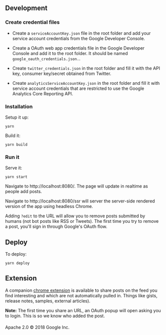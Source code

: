 ## Development

### Create credential files

- Create a `serviceAccountKey.json` file in the root folder and add your service
account credentials from the Google Developer Console.

- Create a OAuth web app credentials file in the Google Developer Console and
add it to the root folder. It should be named `google_oauth_credentials.json.`.

- Create `twitter_credentials.json` in the root folder and fill it with the API
key, consumer key/secret obtained from Twitter.

- Create `analyticsServiceAccountKey.json` in the root folder and fill it with
service account credentials that are restricted to use the Google Analytics
Core Reporting API.

### Installation

Setup it up:

```
yarn
```

Build it:

```
yarn build
```

### Run it

Serve it:

```
yarn start
```

Navigate to http://localhost:8080/. The page will update in realtime as people
add posts.

Navigate to http://localhost:8080/ssr will server the server-side rendered version of the app
using headless Chrome.

Adding `?edit` to the URL will allow you to remove posts submitted by humans (not bot posts like
RSS or Tweets). The first time you try to remove a post, you'll sign in through Google's OAuth flow.

## Deploy

To deploy:

```
yarn deploy
```

## Extension

A companion [chrome extension](https://chrome.google.com/webstore/detail/dev-web-firehose/eimdpjkdpfcbochbgfaadbpgpoaplhja) is available to share posts on the feed you find interesting and which
are not automatically pulled in. Things like gists, release notes, samples,
external articles).

**Note:** The first time you share an URL, an OAuth popup will open asking you to login. This is so we know who added the post.

####

Apache 2.0 © 2018 Google Inc.
